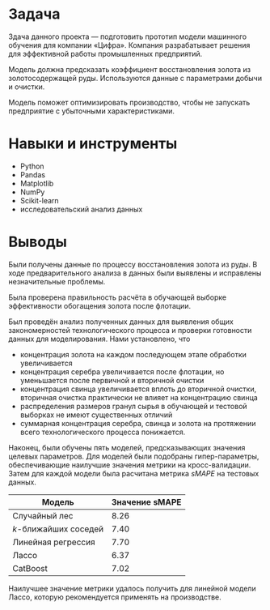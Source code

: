 # Задача

Здача данного проекта — подготовить прототип модели машинного обучения для компании «Цифра». Компания разрабатывает решения для эффективной работы промышленных предприятий.

Модель должна предсказать коэффициент восстановления золота из золотосодержащей руды. Используются данные с параметрами добычи и очистки. 

Модель поможет оптимизировать производство, чтобы не запускать предприятие с убыточными характеристиками.

# Навыки и инструменты

- Python
- Pandas
- Matplotlib
- NumPy
- Scikit-learn
- исследовательский анализ данных

# Выводы

Были получены данные по процессу восстановления золота из руды. В ходе предварительного анализа в данных были выявлены и исправлены незначительные проблемы.

Была проверена правильность расчёта в обучающей выборке эффективности обогащения золота после флотации.

Был проведён анализ полученных данных для выявления общих закономерностей технологического процесса и проверки готовности данных для моделирования. Нами установлено, что

*   концентрация золота на каждом последующем этапе обработки увеличивается
*   концентрация серебра увеличивается после флотации, но уменьшается после первичной и вторичной очистки
*   концентрация свинца увеличивается вплоть до вторичной очистки, вторичная очистка практически не влияет на концентрацию свинца
*   распределения размеров гранул сырья в обучающей и тестовой выборках не имеют существенных отличий
*   суммарная концентрация серебра, свинца и золота на протяжении всего технологического процесса понижается.

Наконец, были обучены пять моделей, предсказывающих значения целевых параметров. Для моделей были подобраны гипер-параметры, обеспечивающие наилучшие значения метрики на кросс-валидации. Затем для каждой модели была расчитана метрика _sMAPE_ на тестовых данных.

| Модель | Значение sMAPE |
| ----------- | ----------- |
| Случайный лес | 8.26 |
| $k$-ближайших соседей | 7.40 | 
| Линейная регрессия | 7.70 | 
| Лассо | 6.37 | 
| CatBoost | 7.02 | 

Наилучшее значение метрики удалось получить для линейной модели Лассо, которую рекомендуется применять на производстве.
